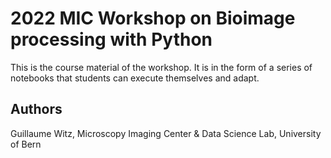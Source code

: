 # 2022 MIC Workshop on Bioimage processing with Python

This is the course material of the workshop. It is in the form of a series of notebooks that students can execute themselves and adapt.

## Authors

Guillaume Witz, Microscopy Imaging Center & Data Science Lab, University of Bern